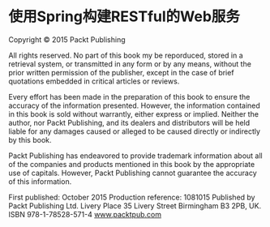 # 使用Spring构建RESTful的Web服务

Copyright © 2015 Packt Publishing

All rights reserved. No part of this book my be reporduced, stored in a retrieval system, or transmitted in any form or by any means, without the prior written permission of the publisher, except in the case of brief quotations embedded in critical articles or reviews.

Every effort has been made in the preparation of this book to ensure the accuracy of the information presented. However, the information contained in this book is sold without warrantly, either express or implied. Neither the author, nor Packt Publishing, and its dealers and distributors will be held liable for any damages caused or alleged to be caused directly or indirectly by this book.

Packt Publishing has endeavored to provide trademark information about all of the companies and products mentioned in this book by the appropriate use of capitals. However, Packt Publishing cannot guarantee the accuracy of this information.

First published: October 2015
Production reference: 1081015
Published by Packt Publishing Ltd.
Livery Place
35 Livery Street
Birmingham B3 2PB, UK.
ISBN 978-1-78528-571-4
www.packtpub.com
